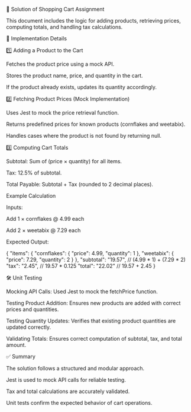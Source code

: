 📌 Solution of Shopping Cart Assignment

This document includes the logic for adding products, retrieving prices, computing totals, and handling tax calculations.

🚀 Implementation Details

1️⃣ Adding a Product to the Cart

Fetches the product price using a mock API.

Stores the product name, price, and quantity in the cart.

If the product already exists, updates its quantity accordingly.

2️⃣ Fetching Product Prices (Mock Implementation)

Uses Jest to mock the price retrieval function.

Returns predefined prices for known products (cornflakes and weetabix).

Handles cases where the product is not found by returning null.

3️⃣ Computing Cart Totals

Subtotal: Sum of (price × quantity) for all items.

Tax: 12.5% of subtotal.

Total Payable: Subtotal + Tax (rounded to 2 decimal places).

Example Calculation

Inputs:

Add 1 × cornflakes @ 4.99 each

Add 2 × weetabix @ 7.29 each

Expected Output:

{
  "items": {
    "cornflakes": { "price": 4.99, "quantity": 1 },
    "weetabix": { "price": 7.29, "quantity": 2 }
  },
  "subtotal": "19.57",  // (4.99 * 1) + (7.29 * 2)
  "tax": "2.45",         // 19.57 * 0.125
  "total": "22.02"       // 19.57 + 2.45
}

🛠 Unit Testing

Mocking API Calls: Used Jest to mock the fetchPrice function.

Testing Product Addition: Ensures new products are added with correct prices and quantities.

Testing Quantity Updates: Verifies that existing product quantities are updated correctly.

Validating Totals: Ensures correct computation of subtotal, tax, and total amount.

✅ Summary

The solution follows a structured and modular approach.

Jest is used to mock API calls for reliable testing.

Tax and total calculations are accurately validated.

Unit tests confirm the expected behavior of cart operations.

